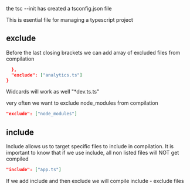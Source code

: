 the tsc --init has created a tsconfig.json file

This is esential file for managing a typescript project

## exclude

Before the last closing brackets we can add array of excluded files from compilation

```json
  },
  "exclude": ["analytics.ts"]
}

```

Widcards will work as well
"\*dev.ts.ts"

very often we want to exclude node_modules from compilation

```json
"exclude": ["node_modules"]
```

## include

Include allows us to target specific files to include in compilation.
It is important to know that if we use include, all non listed files will NOT get compiled

```json
"include": ["app.ts"]
```

If we add include and then exclude we will compile include - exclude files
